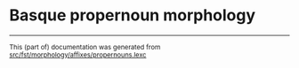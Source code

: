 # Basque propernoun morphology

* * *

<small>This (part of) documentation was generated from [src/fst/morphology/affixes/propernouns.lexc](https://github.com/giellalt/lang-eus/blob/main/src/fst/morphology/affixes/propernouns.lexc)</small>
